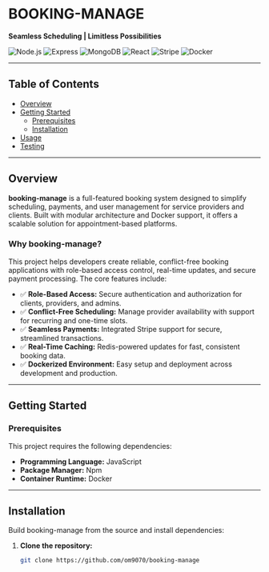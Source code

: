# BOOKING-MANAGE

**Seamless Scheduling | Limitless Possibilities**

![Node.js](https://img.shields.io/badge/Node.js-339933?style=for-the-badge&logo=nodedotjs&logoColor=white)
![Express](https://img.shields.io/badge/Express.js-000000?style=for-the-badge&logo=express&logoColor=white)
![MongoDB](https://img.shields.io/badge/MongoDB-47A248?style=for-the-badge&logo=mongodb&logoColor=white)
![React](https://img.shields.io/badge/React-61DAFB?style=for-the-badge&logo=react&logoColor=black)
![Stripe](https://img.shields.io/badge/Stripe-008CDD?style=for-the-badge&logo=stripe&logoColor=white)
![Docker](https://img.shields.io/badge/Docker-2496ED?style=for-the-badge&logo=docker&logoColor=white)

---

## Table of Contents

- [Overview](#overview)
- [Getting Started](#getting-started)
  - [Prerequisites](#prerequisites)
  - [Installation](#installation)
- [Usage](#usage)
- [Testing](#testing)

---

## Overview

**booking-manage** is a full-featured booking system designed to simplify scheduling, payments, and user management for service providers and clients. Built with modular architecture and Docker support, it offers a scalable solution for appointment-based platforms.

### Why booking-manage?

This project helps developers create reliable, conflict-free booking applications with role-based access control, real-time updates, and secure payment processing. The core features include:

- ✅ **Role-Based Access:** Secure authentication and authorization for clients, providers, and admins.
- ✅ **Conflict-Free Scheduling:** Manage provider availability with support for recurring and one-time slots.
- ✅ **Seamless Payments:** Integrated Stripe support for secure, streamlined transactions.
- ✅ **Real-Time Caching:** Redis-powered updates for fast, consistent booking data.
- ✅ **Dockerized Environment:** Easy setup and deployment across development and production.

---

## Getting Started

### Prerequisites

This project requires the following dependencies:

- **Programming Language:** JavaScript
- **Package Manager:** Npm
- **Container Runtime:** Docker

---

## Installation

Build booking-manage from the source and install dependencies:

1. **Clone the repository:**

   ```bash
   git clone https://github.com/om9070/booking-manage
